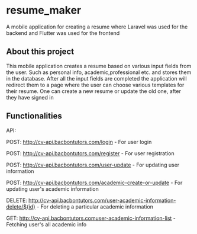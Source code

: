 # resume_maker

A mobile application for creating a resume where Laravel was used for the backend and Flutter was used for the frontend

## About this project

This mobile application creates a resume based on various input fields from the user. Such as personal info, academic,professional etc. and stores them in the database. After all the input fields are completed the application will redirect them to a page where the user can choose various templates for their resume. One can create a new resume or update the old one, after they have signed in

## Functionalities

API:

POST: http://cv-api.bacbontutors.com/login - For user login 

POST: http://cv-api.bacbontutors.com/register - For user registration

POST: http://cv-api.bacbontutors.com/user-update - For updating user information

POST: http://cv-api.bacbontutors.com/academic-create-or-update - For updating user's academic information

DELETE: http://cv-api.bacbontutors.com/user-academic-information-delete/${id} - For deleting a particular academic information

GET: http://cv-api.bacbontutors.comuser-academic-information-list - Fetching user's all academic info
